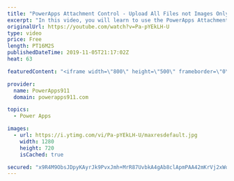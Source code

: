 ```yaml
---
title: "PowerApps Attachment Control - Upload All Files not Images Only to Azure Blob Storage"
excerpt: "In this video, you will learn to use the PowerApps Attachment Control to upload files. Why? Because you want to see All Files not Images only. For this example, we extend the Expense Report Example we have built over several videos.   Special shout-out to Christoph G. for his help. He put me on the path"
originalUrl: https://youtube.com/watch?v=Pa-pYEkLH-U
type: video
price: Free
length: PT16M2S
publishedDateTime: 2019-11-05T21:17:02Z
heat: 63

featuredContent: "<iframe width=\"800\" height=\"500\" frameborder=\"0\" src=\"https://www.youtube.com/embed/Pa-pYEkLH-U\" allow=\"accelerometer; autoplay; encrypted-media; gyroscope; picture-in-picture\" allowfullscreen></iframe>"

provider:
  name: PowerApps911
  domain: powerapps911.com

topics:
  - Power Apps

images:
  - url: https://i.ytimg.com/vi/Pa-pYEkLH-U/maxresdefault.jpg
    width: 1280
    height: 720
    isCached: true

secured: "x9R4M9ObsJDpyKAyrJk9PvxJmh+MrR87UvbkA4gAb8clApmPAA42mKrVj2xWoD8ceQNB4nvjqpOdQk+gQeW7e4k/NNOWhBsY91OxBp80hjFQn5iItXs1qsYUoa0yPF4rJMu9gXZ4HZSI70TNY7SohAfD2TU28YnCYJjFzKkErYPuUIVPmhD2JTRAca03y0T5XVJ35npmFi3y05+fhr46larCF02GGKZ7muxI+OdTfBOnGdocWI4zF7fIJw/MFYOefpX5+COy8YtKKCqcC9dtG0TzWpUWo1WzzfNtKLiYEoMoYd0GmnpYIqIISteN3/BDzAZEBstGe5BOFsSjgfEjXDGFgE6+2tZ7J0YEwjTl+CAozKYmeFnA0lRczGsh+dNYG0EGv/vKN1e0tUzkAbmGYfPDQS4aQWqohZMbZ7bAgYA=;zuYrKXn1QkWQqxdkMLspNg=="
---
```


